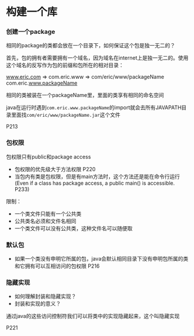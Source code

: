 # 构建一个库

### 创建一个package

相同的package的类都会放在一个目录下，如何保证这个包是独一无二的？

首先，包的拥有者需要拥有一个域名，因为域名在internet上是独一无二的。使用这个域名的反写作为包的前缀和包所在的相对目录：

www.eric.com => com.eric.www => com/eric/www/packageName com.eric.www.packageName

相同的类被装在一个packageName里，里面的类享有相同的命名空间

java在运行时遇到`com.eric.www.packageName`的import就会去所有JAVAPATH目录里面找`com/eric/www/packageName.jar`这个文件


    
P213

### 包权限
包权限只有public和package access
* 包权限的优先级大于方法权限 P220
* 当包内有类是包权限，但是有main方法时，这个方法还是能在命令行运行 (Even if a class has package access, a public main() is accessible. P233)

限制：
* 一个类文件只能有一个公共类
* 公共类名必须和文件名相同
* 一个类文件可以没有公共类，这种文件名可以随便取

### 默认包
* 如果一个类没有申明它所属的包，java会默认相同目录下没有申明包所属的类和它拥有可以互相访问的包权限
P216

### 隐藏实现
* 如何理解封装和隐藏实现？
* 封装和实现的意义？

通过java的这些访问控制符我们可以将类中的实现隐藏起来，这个叫隐藏实现

P221



